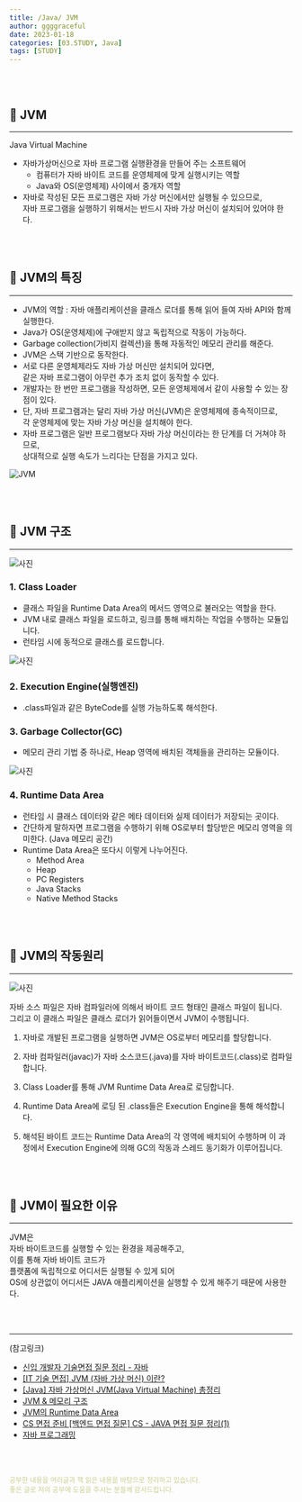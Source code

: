 ```yaml
---
title: /Java/ JVM
author: ggggraceful
date: 2023-01-18
categories: [03.STUDY, Java]
tags: [STUDY]
---
```


<br/>
<br/>

## 📌 JVM

---

Java Virtual Machine

- 자바가상머신으로 자바 프로그램 실행환경을 만들어 주는 소프트웨어  
  - 컴퓨터가 자바 바이트 코드를 운영체제에 맞게 실행시키는 역할
  - Java와 OS(운영체제) 사이에서 중개자 역할  
- 자바로 작성된 모든 프로그램은 자바 가상 머신에서만 실행될 수 있으므로,  
  자바 프로그램을 실행하기 위해서는 반드시 자바 가상 머신이 설치되어 있어야 한다.

<br/>
<br/>

## 📌 JVM의 특징

---

- JVM의 역할 : 자바 애플리케이션을 클래스 로더를 통해 읽어 들여 자바 API와 함께 실행한다.
- Java가 OS(운영체제)에 구애받지 않고 독립적으로 작동이 가능하다. 
- Garbage collection(가비지 컬렉션)을 통해 자동적인 메모리 관리를 해준다.
- JVM은 스택 기반으로 동작한다.
- 서로 다른 운영체제라도 자바 가상 머신만 설치되어 있다면,  
  같은 자바 프로그램이 아무런 추가 조치 없이 동작할 수 있다.
- 개발자는 한 번만 프로그램을 작성하면, 모든 운영체제에서 같이 사용할 수 있는 장점이 있다.
- 단, 자바 프로그램과는 달리 자바 가상 머신(JVM)은 운영체제에 종속적이므로,  
  각 운영체제에 맞는 자바 가상 머신을 설치해야 한다.
- 자바 프로그램은 일반 프로그램보다 자바 가상 머신이라는 한 단계를 더 거쳐야 하므로,  
  상대적으로 실행 속도가 느리다는 단점을 가지고 있다. 

![JVM](https://user-images.githubusercontent.com/109974940/213836630-7d80bcd3-e57b-4aa8-97f1-0219cca097f4.png)

<br/>
<br/>

## 📌 JVM 구조

---

![사진](https://user-images.githubusercontent.com/109974940/213835551-8556b914-606c-4af5-a9fb-f6692bf69657.png)

### 1. Class Loader  

  - 클래스 파일을 Runtime Data Area의 메서드 영역으로 불러오는 역할을 한다.
  - JVM 내로 클래스 파일을 로드하고, 링크를 통해 배치하는 작업을 수행하는 모듈입니다.
  - 런타임 시에 동적으로 클래스를 로드합니다.

  ![사진](https://user-images.githubusercontent.com/109974940/213757123-a454269a-8d7c-44bf-91c8-1aec8e15fe76.png)

### 2. Execution Engine(실행엔진)
  - .class파일과 같은 ByteCode를 실행 가능하도록 해석한다.

### 3. Garbage Collector(GC)
  - 메모리 관리 기법 중 하나로, Heap 영역에 배치된 객체들을 관리하는 모듈이다.

  ![사진](https://user-images.githubusercontent.com/109974940/213757213-65bc2017-1382-41bb-85f4-ae494122d50b.png)

### 4. Runtime Data Area  
  - 런타임 시 클래스 데이터와 같은 메타 데이터와 실제 데이터가 저장되는 곳이다.  
  - 간단하게 말하자면 프로그램을 수행하기 위해 OS로부터 할당받은 메모리 영역을 의미한다. (Java 메모리 공간)
  - Runtime Data Area은 또다시 이렇게 나누어진다.
    - Method Area
    - Heap
    - PC Registers
    - Java Stacks
    - Native Method Stacks

<br/>
<br/>

## 📌 JVM의 작동원리

---

![사진](https://user-images.githubusercontent.com/109974940/213471826-67a38890-2c48-4985-bb25-176207bb5e74.png)

자바 소스 파일은 자바 컴파일러에 의해서 바이트 코드 형태인 클래스 파일이 됩니다.   
그리고 이 클래스 파일은 클래스 로더가 읽어들이면서 JVM이 수행됩니다.

1. 자바로 개발된 프로그램을 실행하면 JVM은 OS로부터 메모리를 할당합니다.

2. 자바 컴파일러(javac)가 자바 소스코드(.java)를 자바 바이트코드(.class)로 컴파일합니다.

3. Class Loader를 통해 JVM Runtime Data Area로 로딩합니다.

4. Runtime Data Area에 로딩 된 .class들은 Execution Engine을 통해 해석합니다.

5. 해석된 바이트 코드는 Runtime Data Area의 각 영역에 배치되어 수행하며 이 과정에서 Execution Engine에 의해 GC의 작동과 스레드 동기화가 이루어집니다.

<br/>
<br/>

## 📌 JVM이 필요한 이유

---

JVM은  
자바 바이트코드를 실행할 수 있는 환경을 제공해주고,  
이를 통해 자바 바이트 코드가  
플랫폼에 독립적으로 어디서든 실행될 수 있게 되어  
OS에 상관없이 어디서든 JAVA 애플리케이션을 실행할 수 있게 해주기 때문에 사용한다.  

<br/>
<br/>

---

(참고링크)

- [신입 개발자 기술면접 질문 정리 - 자바](https://dev-coco.tistory.com/153)
- [[IT 기술 면접] JVM (자바 가상 머신) 이란?](https://backendcode.tistory.com/161)
- [[Java] 자바 가상머신 JVM(Java Virtual Machine) 총정리](https://coding-factory.tistory.com/827)
- [JVM & 메모리 구조](https://github.com/GimunLee/tech-refrigerator/blob/master/Language/JAVA/JVM%20%26%20%EB%A9%94%EB%AA%A8%EB%A6%AC%EA%B5%AC%EC%A1%B0.md#jvm--%EB%A9%94%EB%AA%A8%EB%A6%AC-%EA%B5%AC%EC%A1%B0)
- [JVM의 Runtime Data Area](https://www.holaxprogramming.com/2013/07/16/java-jvm-runtime-data-area/)
- [CS 면접 준비
  [백엔드 면접 질문] CS - JAVA 면접 질문 정리(1)](https://thalals.tistory.com/314)
- [자바 프로그래밍](http://www.tcpschool.com/java/java_intro_programming)

<br/>
<br/>

<span style="font-size: 12px; color:  #cbce91"> 공부한 내용을 여러글과 책 읽은 내용을 바탕으로 정리하고 있습니다.</span>  
<span style="font-size: 12px; color:  #cbce91"> 좋은 글로 저의 공부에 도움을 주시는 분들께 감사드립니다. </span>


<!--

❤️면접예상질문 ❤️

-->
